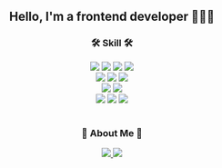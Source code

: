 
<div align="center">
  <h2> Hello, I'm a frontend developer 👩🏻‍💻 </h2>
  <h3>🛠 Skill 🛠</h3>
    <div align="center">
      <img src="https://img.shields.io/badge/HTML5-E34F26?style=flat-square&logo=HTML5&logoColor=white"/>
      <img src="https://img.shields.io/badge/CSS3-1572B6?style=flat-square&logo=CSS3&logoColor=white"/>
      <img src="https://img.shields.io/badge/JavaScript-F7DF1E?style=flat-square&logo=JavaScript&logoColor=white"/>
      <img src="https://img.shields.io/badge/TypeScript-3178C6?style=flat-square&logo=TypeScript&logoColor=white"/>
    </div>  
  <div align="center">
      <img src="https://img.shields.io/badge/React-61DAFB?style=flat-square&logo=React&logoColor=white"/>
      <img src="https://img.shields.io/badge/Redux-764ABC?style=flat-square&logo=Redux&logoColor=white"/>
<!--       <img src="https://img.shields.io/badge/ReduxSaga-999999?style=flat-square&logo=ReduxSaga&logoColor=white"/> -->
      <img src="https://img.shields.io/badge/vue.js-4FC08D?style=flat-square&logo=vue.js&logoColor=white"/>
  </div>  
  <div align="center">
      <img src="https://img.shields.io/badge/StyledComponents-DB7093?style=flat-square&logo=StyledComponents&logoColor=white"/>
      <img src="https://img.shields.io/badge/PostCSS-DD3A0A?style=flat-square&logo=PostCSS&logoColor=white"/>
  </div>
  <div align="center">
      <img src="https://img.shields.io/badge/Prettier-F7B93E?style=flat-square&logo=Prettier&logoColor=white"/>
      <img src="https://img.shields.io/badge/ESLint-4B32C3?style=flat-square&logo=ESLint&logoColor=white"/>
      <img src="https://img.shields.io/badge/Postman-FF6C37?style=flat-square&logo=Postman&logoColor=white"/>
  </div>  
</div>
<br/>
<div align="center">
  <h3>🐣 About Me 🐣</h3>
  <div>
    <a href="https://sollogging.tistory.com/">
      <img src="https://img.shields.io/badge/Blogger-FF5722?style=for-the-badge&logo=Blogger&logoColor=white"/>
    </a>
     <a href="https://shining-bush-931.notion.site/cd4ad8db3205458e82be7c72423a88f7">
      <img src="https://img.shields.io/badge/Portfolio-4B32C3?style=for-the-badge&logo=heart&logoColor=white"/>
    </a>
  </div>
</div>
